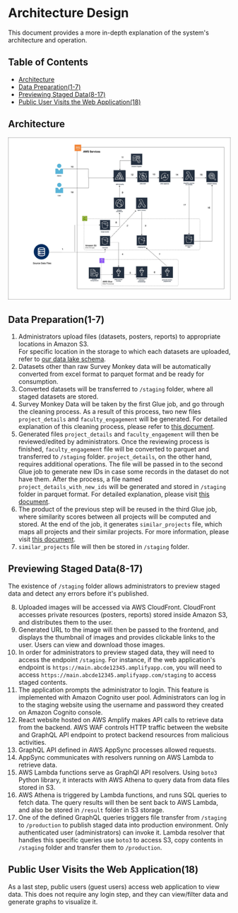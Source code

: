 # Architecture Design
This document provides a more in-depth explanation of the system's architecture and operation.

## Table of Contents
- [Architecture](#architecture) 
- [Data Preparation(1-7)](#data-preparation1-7)
- [Previewing Staged Data(8-17)](#previewing-staged-data8-17)
- [Public User Visits the Web Application(18)](#public-user-visits-the-web-application18)

## Architecture
![Architecture Design](./images/architecture-diagram.jpg)

## Data Preparation(1-7)

1. Administrators upload files (datasets, posters, reports) to appropriate locations in Amazon S3.\
    For specific location in the storage to which each datasets are uploaded, refer to [our data lake schema]().
2. Datasets other than raw Survey Monkey data will be automatically converted from excel format to parquet format and be ready for consumption.
3. Converted datasets will be transferred to `/staging` folder, where all staged datasets are stored.
4. Survey Monkey Data will be taken by the first Glue job, and go through the cleaning process. As a result of this process, two new files `project_details` and `faculty_engagement` will be generated. For detailed explanation of this cleaning process, please refer to [this document]().
5. Generated files `project_details` and `faculty_engagement` will then be reviewed/edited by administrators. Once the reviewing process is finished, `faculty_engagement` file will be converted to parquet and transferred to `/staging` folder. `project_details`, on the other hand, requires additional operations. The file will be passed in to the second Glue job to generate new IDs in case some records in the dataset do not have them. After the process, a file named `project_details_with_new_ids` will be generated and stored in `/staging` folder in parquet format. For detailed explanation, please visit [this document]().
6. The product of the previous step will be reused in the third Glue job, where similarity scores between all projects will be computed and stored. At the end of the job, it generates `similar_projects` file, which maps all projects and their similar projects. For more information, please visit [this document]().
7. `similar_projects` file will then be stored in `/staging` folder.

## Previewing Staged Data(8-17)
The existence of `/staging` folder allows administrators to preview staged data and detect any errors before it's published.

8. Uploaded images will be accessed via AWS CloudFront. CloudFront accesses private resources (posters, reports) stored inside Amazon S3, and distributes them to the user.
9. Generated URL to the image will then be passed to the frontend, and displays the thumbnail of images and provides clickable links to the user. Users can view and download those images.
10. In order for administrators to preview staged data, they will need to access the endpoint `/staging`. For instance, if the web application's endpoint is `https://main.abcde12345.amplifyapp.com`, you will need to access `https://main.abcde12345.amplifyapp.com/staging` to access staged contents. 
11. The application prompts the administrator to login. This feature is implemented with Amazon Cognito user pool. Administrators can log in to the staging website using the username and password they created on Amazon Cognito console.
12. React website hosted on AWS Amplify makes API calls to retrieve data from the backend. AWS WAF controls HTTP traffic between the website and GraphQL API endpoint to protect backend resources from malicious activities. 
13. GraphQL API defined in AWS AppSync processes allowed requests. 
14. AppSync communicates with resolvers running on AWS Lambda to retrieve data.
15. AWS Lambda functions serve as GraphQl API resolvers. Using `boto3` Python library, it interacts with AWS Athena to query data from data files stored in S3.
16. AWS Athena is triggered by Lambda functions, and runs SQL queries to fetch data. The query results will then be sent back to AWS Lambda, and also be stored in `/result` folder in S3 storage.
17. One of the defined GraphQL queries triggers file transfer from `/staging` to `/production` to publish staged data into production environment. Only authenticated user (administrators) can invoke it. Lambda resolver that handles this specific queries use `boto3` to access S3, copy contents in `/staging` folder and transfer them to `/production`.

## Public User Visits the Web Application(18)
As a last step, public users (guest users) access web application to view data. This does not require any login step, and they can view/filter data and generate graphs to visualize it.